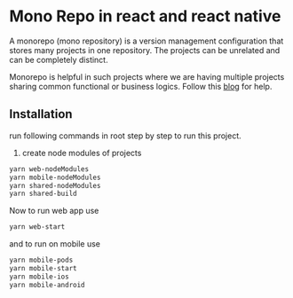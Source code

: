 # Mono Repo in react and react native

A monorepo (mono repository) is a version management configuration that stores many projects in one repository. The projects can be unrelated and can be completely distinct.

Monorepo is helpful in such projects where we are having multiple projects sharing common functional or business logics.
Follow this [blog](https://medium.com/@shuklaaman892/mono-repo-react-18-2-0-and-react-native-0-72-3-project-using-yarn-workspace-a85dc443707b) for help.

## Installation

run following commands in root step by step to run this project.
1. create node modules of projects

```bash
yarn web-nodeModules
yarn mobile-nodeModules
yarn shared-nodeModules
yarn shared-build
```
Now to run web app use

```bash
yarn web-start
```
and to run on mobile use

```bash
yarn mobile-pods
yarn mobile-start
yarn mobile-ios
yarn mobile-android
```
